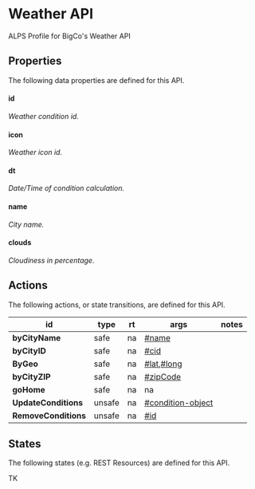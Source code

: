 # Weather API


ALPS Profile for BigCo's Weather API

## Properties


The following data properties are defined for this API.



#### id


_Weather condition id._

#### icon


_Weather icon id._

#### dt


_Date/Time of condition calculation._

#### name


_City name._

#### clouds


_Cloudiness in percentage._

## Actions


The following actions, or state transitions, are defined for this API.



id | type | rt | args | notes
--- | --- | --- | --- | ---
**byCityName** | safe | na | <a href='#name'>#name</a> | 
**byCityID** | safe | na | <a href='#'>#cid</a> | 
**ByGeo** | safe | na | <a href='#identifier'>#lat</a>,<a href='#name'>#long</a> | 
**byCityZIP** | safe | na | <a href='#identifier'>#zipCode</a>| 
**goHome** | safe| na | na | 
**UpdateConditions** | unsafe | na | <a href='#identifier'>#condition-object</a> | 
**RemoveConditions** | unsafe | na | <a href='#identifier'>#id</a> | 

## States


The following states (e.g. REST Resources) are defined for this API.


TK
